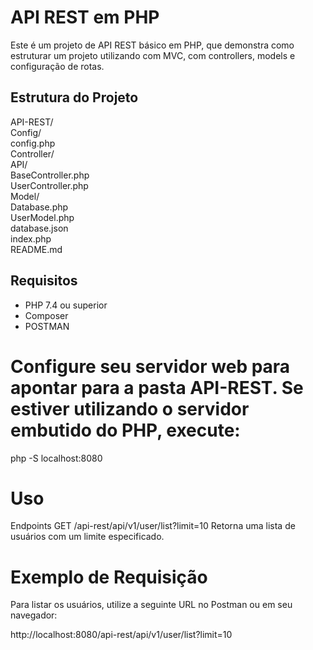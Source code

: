 # API REST em PHP

Este é um projeto de API REST básico em PHP, que demonstra como estruturar um projeto utilizando com MVC, com controllers, models e configuração de rotas.

## Estrutura do Projeto

API-REST/   
Config/   
config.php   
Controller/   
API/   
BaseController.php   
UserController.php   
Model/   
Database.php   
UserModel.php   
database.json   
index.php   
README.md   


## Requisitos

- PHP 7.4 ou superior
- Composer 
- POSTMAN

# Configure seu servidor web para apontar para a pasta API-REST. Se estiver utilizando o servidor embutido do PHP, execute:

php -S localhost:8080

# Uso

Endpoints
GET /api-rest/api/v1/user/list?limit=10
Retorna uma lista de usuários com um limite especificado.

# Exemplo de Requisição

Para listar os usuários, utilize a seguinte URL no Postman ou em seu navegador:

http://localhost:8080/api-rest/api/v1/user/list?limit=10
